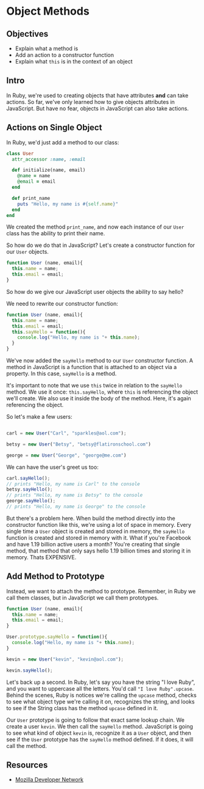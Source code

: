 # Object Methods 

## Objectives
+ Explain what a method is 
+ Add an action to a constructor function
+ Explain what `this` is in the context of an object

## Intro

In Ruby, we're used to creating objects that have attributes **and** can take actions. So far, we've only learned how to give objects attributes in JavaScript. But have no fear, objects in JavaScript can also take actions.

## Actions on Single Object

In Ruby, we'd just add a method to our class:

```ruby
class User
  attr_accessor :name, :email

  def initialize(name, email)
    @name = name
    @email = email
  end

  def print_name
    puts "Hello, my name is #{self.name}"
  end
end
```

We created the method `print_name`, and now each instance of our `User` class has the ability to print their name.

So how do we do that in JavaScript? Let's create a constructor function for our `User` objects.

```js
function User (name, email){
  this.name = name;
  this.email = email;
}
```
 
So how do we give our JavaScript user objects the ability to say hello?

We need to rewrite our constructor function:

```js
function User (name, email){
  this.name = name;
  this.email = email;
  this.sayHello = function(){
    console.log("Hello, my name is "+ this.name);
  }
}
```
We've now added the `sayHello` method to our `User` constructor function. A method in JavaScript is a function that is attached to an object via a property. In this case, `sayHello` is a method. 

It's important to note that we use `this` twice in relation to the `sayHello` method. We use it once: `this.sayHello`, where `this` is referencing the object we'll create. We also use it inside the body of the method. Here, it's again referencing the object.

So let's make a few users:

```js

carl = new User("Carl", "sparkles@aol.com");

betsy = new User("Betsy", "betsy@flatironschool.com")

george = new User("George", "george@me.com")
```
We can have the user's greet us too:

```js
carl.sayHello();
// prints "Hello, my name is Carl" to the console
betsy.sayHello();
// prints "Hello, my name is Betsy" to the console
george.sayHello();
// prints "Hello, my name is George" to the console
```

But there's a problem here. When build the method directly into the constructor function like this, we're using a lot of space in memory. Every single time a `User` object is created and stored in memory, the `sayHello` function is created and stored in memory with it. What if you're Facebook and have 1.19 billion active users a month? You're creating that single method, that method that only says hello 1.19 billion times and storing it in memory. Thats EXPENSIVE.

## Add Method to Prototype

Instead, we want to attach the method to prototype. Remember, in Ruby we call them classes, but in JavaScript we call them prototypes. 

```js
function User (name, email){
  this.name = name;
  this.email = email;
}

User.prototype.sayHello = function(){
  console.log("Hello, my name is "+ this.name);
}

kevin = new User("kevin", "kevin@aol.com");

kevin.sayHello();
```

Let's back up a second. In Ruby, let's say you have the string "I love Ruby", and you want to uppercase all the letters. You'd call `"I love Ruby".upcase`. Behind the scenes, Ruby is notices we're calling the `upcase` method, checks to see what object type we're calling it on, recognizes the string, and looks to see if the String class has the method `upcase` defined in it. 

Our `User` prototype is going to follow that exact same lookup chain. We create a user `kevin`. We then call the `sayHello` method. JavaScript is going to see what kind of object `kevin` is, recognize it as a `User` object, and then see if the `User` prototype has the `sayHello` method defined. If it does, it will call the method.


## Resources

+ [Mozilla Developer Network](https://developer.mozilla.org/en-US/docs/Web/JavaScript/Reference/Global_Objects/Object)